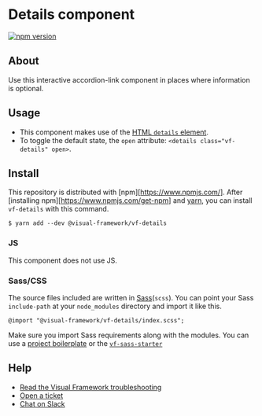 # Details component

[![npm version](https://badge.fury.io/js/%40visual-framework%2Fvf-details.svg)](https://badge.fury.io/js/%40visual-framework%2Fvf-details)

## About

Use this interactive accordion-link component in places where information is optional.

## Usage

- This component makes use of the [HTML `details` element](https://developer.mozilla.org/en-US/docs/Web/HTML/Element/details#attr-open).
- To toggle the default state, the `open` attribute: `<details class="vf-details" open>`.

## Install

This repository is distributed with [npm][https://www.npmjs.com/]. After [installing npm][https://www.npmjs.com/get-npm] and [yarn](https://classic.yarnpkg.com/en/docs/install), you can install `vf-details` with this command.

```
$ yarn add --dev @visual-framework/vf-details
```

### JS

This component does not use JS.

### Sass/CSS

The source files included are written in [Sass](http://sass-lang.com)(`scss`). You can point your Sass `include-path` at your `node_modules` directory and import it like this.

```
@import "@visual-framework/vf-details/index.scss";
```

Make sure you import Sass requirements along with the modules. You can use a [project boilerplate](https://stable.visual-framework.dev/building/) or the [`vf-sass-starter`](https://stable.visual-framework.dev/components/vf-sass-starter/)

## Help

- [Read the Visual Framework troubleshooting](https://stable.visual-framework.dev/troubleshooting/)
- [Open a ticket](https://github.com/visual-framework/vf-core/issues)
- [Chat on Slack](https://join.slack.com/t/visual-framework/shared_invite/enQtNDAxNzY0NDg4NTY0LWFhMjEwNGY3ZTk3NWYxNWVjOWQ1ZWE4YjViZmY1YjBkMDQxMTNlNjQ0N2ZiMTQ1ZTZiMGM4NjU5Y2E0MjM3ZGQ)
